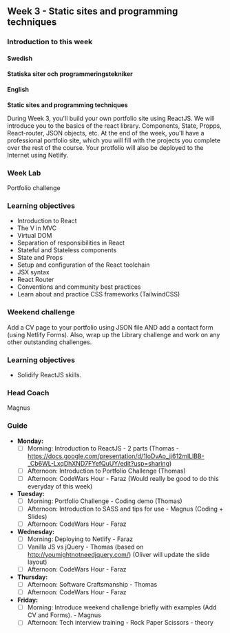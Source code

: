 ## Week 3 - Static sites and programming techniques
### Introduction to this week

#### Swedish
**Statiska siter och programmeringstekniker**



#### English
**Static sites and programming techniques**

During Week 3, you'll build your own portfolio site using ReactJS. We will introduce you to the basics of the react library. Components, State, Propps, React-router, JSON objects, etc. At the end of the week, you'll have a professional portfolio site, which you will fill with the projects you complete over the rest of the course. Your protfolio will also be deployed to the Internet using Netlify.

### Week Lab
Portfolio challenge

### Learning objectives

- Introduction to React
- The V in MVC
- Virtual DOM
- Separation of responsibilities in React
- Stateful and Stateless components
- State and Props
- Setup and configuration of the React toolchain
- JSX syntax
- React Router
- Conventions and community best practices
- Learn about and practice CSS frameworks (TailwindCSS)

### Weekend challenge
Add a CV page to your portfolio using JSON file AND add a contact form (using Netlify Forms). Also, wrap up the Library challenge and work on any other outstanding challenges.

### Learning objectives
* Solidify ReactJS skills.

### Head Coach
Magnus

### Guide
- **Monday:**
  - [ ] Morning: Introduction to ReactJS - 2 parts (Thomas - https://docs.google.com/presentation/d/1loDvAo_ji612mlLlBB-_Cb6WL-LxqDhXND7FYefQuUY/edit?usp=sharing)
  - [ ] Afternoon: Introduction to Portfolio Challenge (Thomas)
  - [ ] Afternoon: CodeWars Hour - Faraz (Would really be good to do this everyday of this week)
- **Tuesday:**
  - [ ] Morning: Portfolio Challenge - Coding demo (Thomas)
  - [ ] Afternoon: Introduction to SASS and tips for use - Magnus (Coding + Slides)
  - [ ] Afternoon: CodeWars Hour - Faraz
- **Wednesday:**
  - [ ] Morning: Deploying to Netlify - Faraz
  - [ ] Vanilla JS vs jQuery - Thomas (based on http://youmightnotneedjquery.com/) (Oliver will update the slide layout)
  - [ ] Afternoon: CodeWars Hour - Faraz
- **Thursday:**
  - [ ] Afternoon: Software Craftsmanship - Thomas
  - [ ] Afternoon: CodeWars Hour - Faraz
- **Friday:**
  - [ ] Morning: Introduce weekend challenge briefly with examples (Add CV and Forms). - Magnus
  - [ ] Afternoon: Tech interview training - Rock Paper Scissors - theory
